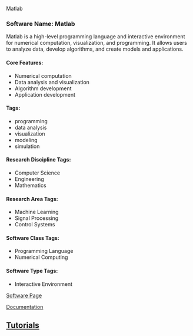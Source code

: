 Matlab
### Software Name: Matlab

Matlab is a high-level programming language and interactive environment for numerical computation, visualization, and programming. It allows users to analyze data, develop algorithms, and create models and applications.

#### Core Features:
- Numerical computation
- Data analysis and visualization
- Algorithm development
- Application development

#### Tags:
- programming
- data analysis
- visualization
- modeling
- simulation

#### Research Discipline Tags:
- Computer Science
- Engineering
- Mathematics

#### Research Area Tags:
- Machine Learning
- Signal Processing
- Control Systems

#### Software Class Tags:
- Programming Language
- Numerical Computing

#### Software Type Tags:
- Interactive Environment

[Software Page](https://www.mathworks.com/products/matlab.html)

[Documentation](https://www.mathworks.com/help/matlab/index.html)

[Tutorials](https://www.mathworks.com/learn/tutorials/matlab-onramp.html)
--------------------------------------

